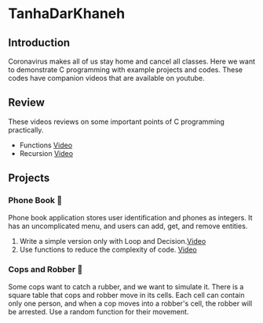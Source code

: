 # TanhaDarKhaneh

## Introduction
Coronavirus makes all of us stay home and cancel all classes.
Here we want to demonstrate C programming with example projects and codes.
These codes have companion videos that are available on youtube.

## Review
These videos reviews on some important points of C programming practically.

- Functions [Video](https://youtu.be/4TNvD4F5DnU)
- Recursion [Video]()

## Projects
### Phone Book :iphone:
Phone book application stores user identification and phones as integers.
It has an uncomplicated menu, and users can add, get, and remove entities.

1. Write a simple version only with Loop and Decision.[Video](https://youtu.be/i7tPhMz1BXM)
2. Use functions to reduce the complexity of code. [Video](https://youtu.be/msOIwGQukgY)

### Cops and Robber :police_car:
Some cops want to catch a rubber, and we want to simulate it. There is a square table that cops and robber move in its cells. Each cell can contain only one person, and when a cop moves into a robber's cell, the robber will be arrested. Use a random function for their movement.
